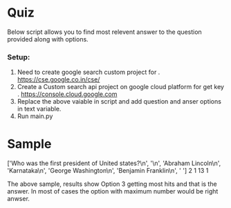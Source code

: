 # Quiz
Below script allows you to find most relevent answer to the question provided along with options.

### Setup:
1) Need to create google search custom project for <google-customsearch-id>. https://cse.google.co.in/cse/
2) Create a Custom search api project on google cloud platform for get key <google-cse-project-key>. https://console.cloud.google.com
3) Replace the above vaiable in script and add question and anser options in text variable.
4) Run main.py

# Sample
['Who was the first president of United states?\n', '\n', 'Abraham Lincoln\n', 'Karnataka\n', 'George Washington\n', 'Benjamin Franklin\n', ' ']
2
1
13
1

The above sample, results show Option 3 getting most hits and that is the answer. In most of cases the option with maximum number would be right anwser.
